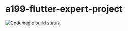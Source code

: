 # a199-flutter-expert-project
[![Codemagic build status](https://api.codemagic.io/apps/6853793d23fedf4c3cabc903/<workflow-id>/status_badge.svg)](https://codemagic.io/app/6853793d23fedf4c3cabc903/<workflow-id>/latest_build)